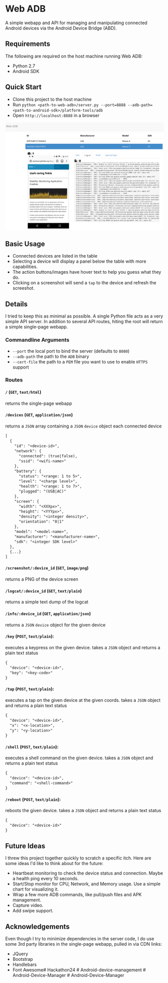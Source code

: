 Web ADB
=======
A simple webapp and API for managing and manipulating connected Android devices via the Android Device Bridge (ABD).

## Requirements
The following are required on the host machine running Web ADB:
* Python 2.7
* Android SDK

## Quick Start
* Clone this project to the host machine
* Run `python <path-to-web-adb>/server.py --port=8888 --adb-path=<path-to-android-sdk>/platform-tools/adb`
* Open `http://localhost:8888` in a browser

![screenshot](web-adb-screenshot.png)

## Basic Usage
* Connected devices are listed in the table
* Selecting a device will display a panel below the table with more capabilities.
* The action buttons/images have hover text to help you guess what they do.
* Clicking on a screenshot will send a `tap` to the device and refresh the screeshot.

## Details
I tried to keep this as minimal as possible. A single Python file acts as a very simple API server. In addition to several API routes, hiting the root will return a simple single-page webapp.

### Commandline Arguments
* `--port` the local port to bind the server (defaults to `8080`)
* `--adb-path` the path to the `ADB` binary
* `--cert-file` the path to a `PEM` file you want to use to enable `HTTPS` support

### Routes
#### `/` (`GET`, `text/html`)
returns the single-page webapp

#### `/devices` (`GET`, `application/json`)
returns a `JSON` array containing a `JSON` `device` object each connected device
```
[
  {
    "id": "<device-id>",
    "network": {
      "connected": (true|false),
      "ssid": "<wifi-name>"
    },
    "battery": {
      "status": "<range: 1 to 5>",
      "level": "<charge level>",
      "health": "<range: 1 to 7>",
      "plugged": "(USB|AC)"
    },
    "screen": {
      "width": "<XXXpx>",
      "height": "<YYYpx>",
      "density": "<integer density>",
      "orientation": "0|1"
    },
    "model": "<model-name>",
    "manufacturer": "<manufacturer-name>",
    "sdk": "<integer SDK level>"
  },
  {...}
]
```

#### `/screenshot/:device_id` (`GET`, `image/png`)
returns a PNG of the device screen

#### `/logcat/:device_id` (`GET`, `text/plain`)
returns a simple text dump of the logcat

#### `/info/:device_id` (`GET`, `application/json`)
returns a `JSON` `device` object for the given device

#### `/key` (`POST`, `text/plain`): 
executes a keypress on the given device. takes a `JSON` object and returns a plain text status
```
{
  "device": "<device-id>",
  "key": "<key-code>"
}
```

#### `/tap` (`POST`, `text/plain`):
executes a tap on the given device at the given coords. takes a `JSON` object and returns a plain text status
```
{
  "device": "<device-id>",
  "x": "<x-location>",
  "y": "<y-location>"
}
```

#### `/shell` (`POST`, `text/plain`):
executes a shell command on the given device. takes a `JSON` object and returns a plain text status
```
{
  "device": "<device-id>",
  "command": "<shell-command>"
}
```

#### `/reboot` (`POST`, `text/plain`):
reboots the given device. takes a `JSON` object and returns a plain text status
```
{
  "device": "<device-id>"
}
```

## Future Ideas
I threw this project together quickly to scratch a specific itch. Here are some ideas I'd like to think about for the future:
* Heartbeat monitoring to check the device status and connection. Maybe a health ping every 10 seconds.
* Start/Stop monitor for CPU, Network, and Memory usage. Use a simple chart for visualizing it.
* Wrap a few more ADB commands, like pull/push files and APK management.
* Capture video.
* Add swipe support.

## Acknowledgements
Even though I try to minimize dependencies in the server code, I do use some 3rd party libraries in the single-page webapp, pulled in via CDN links:
* JQuery
* Bootstrap
* Handlebars
* Font Awesome#   H a c k a t h o n 2 4 
 
 #   A n d r o i d - d e v i c e - m a n a g e m e n t 
 
 #   A n d r o i d - D e v i c e - M a n a g e r 
 
 #   A n d r o i d - D e v i c e - M a n a g e r 
 
 